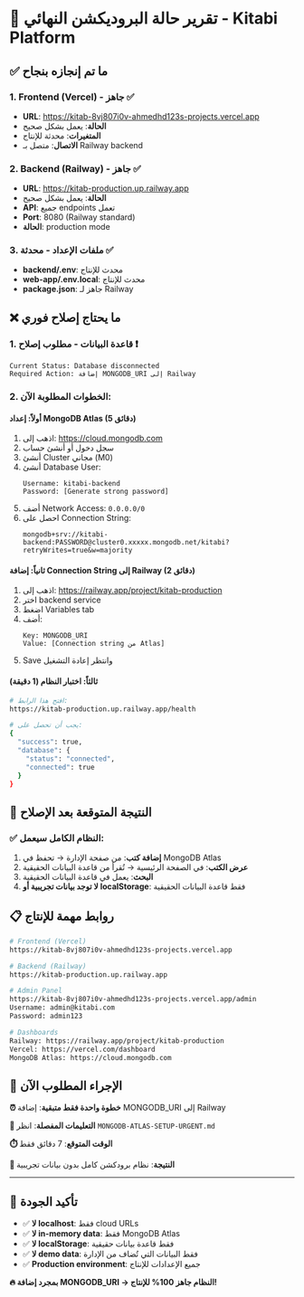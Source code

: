 # 🎯 تقرير حالة البروديكشن النهائي - Kitabi Platform

## ✅ ما تم إنجازه بنجاح

### 1. Frontend (Vercel) - جاهز ✅
- **URL**: https://kitab-8vj807i0v-ahmedhd123s-projects.vercel.app
- **الحالة**: يعمل بشكل صحيح
- **المتغيرات**: محدثة للإنتاج
- **الاتصال**: متصل بـ Railway backend

### 2. Backend (Railway) - جاهز ✅  
- **URL**: https://kitab-production.up.railway.app
- **الحالة**: يعمل بشكل صحيح
- **API**: جميع endpoints تعمل
- **Port**: 8080 (Railway standard)
- **الحالة**: production mode

### 3. ملفات الإعداد - محدثة ✅
- **backend/.env**: محدث للإنتاج
- **web-app/.env.local**: محدث للإنتاج  
- **package.json**: جاهز لـ Railway

## ❌ ما يحتاج إصلاح فوري

### 1. قاعدة البيانات - مطلوب إصلاح ❗
```
Current Status: Database disconnected
Required Action: إضافة MONGODB_URI إلى Railway
```

### 2. الخطوات المطلوبة الآن:

#### أولاً: إعداد MongoDB Atlas (5 دقائق)
1. اذهب إلى: https://cloud.mongodb.com
2. سجل دخول أو أنشئ حساب
3. أنشئ Cluster مجاني (M0)
4. أنشئ Database User:
   ```
   Username: kitabi-backend
   Password: [Generate strong password]
   ```
5. أضف Network Access: `0.0.0.0/0`
6. احصل على Connection String:
   ```
   mongodb+srv://kitabi-backend:PASSWORD@cluster0.xxxxx.mongodb.net/kitabi?retryWrites=true&w=majority
   ```

#### ثانياً: إضافة Connection String إلى Railway (2 دقائق)
1. اذهب إلى: https://railway.app/project/kitab-production
2. اختر backend service
3. اضغط Variables tab
4. أضف:
   ```
   Key: MONGODB_URI
   Value: [Connection string من Atlas]
   ```
5. Save وانتظر إعادة التشغيل

#### ثالثاً: اختبار النظام (1 دقيقة)
```bash
# افتح هذا الرابط:
https://kitab-production.up.railway.app/health

# يجب أن تحصل على:
{
  "success": true,
  "database": {
    "status": "connected",
    "connected": true
  }
}
```

## 🎯 النتيجة المتوقعة بعد الإصلاح

### ✅ النظام الكامل سيعمل:
1. **إضافة كتب**: من صفحة الإدارة → تحفظ في MongoDB Atlas
2. **عرض الكتب**: في الصفحة الرئيسية → تُقرأ من قاعدة البيانات الحقيقية
3. **البحث**: يعمل في قاعدة البيانات الحقيقية
4. **لا توجد بيانات تجريبية أو localStorage**: فقط قاعدة البيانات الحقيقية

## 📋 روابط مهمة للإنتاج

```bash
# Frontend (Vercel)
https://kitab-8vj807i0v-ahmedhd123s-projects.vercel.app

# Backend (Railway)
https://kitab-production.up.railway.app

# Admin Panel  
https://kitab-8vj807i0v-ahmedhd123s-projects.vercel.app/admin
Username: admin@kitabi.com
Password: admin123

# Dashboards
Railway: https://railway.app/project/kitab-production
Vercel: https://vercel.com/dashboard
MongoDB Atlas: https://cloud.mongodb.com
```

## 🚨 الإجراء المطلوب الآن

**⏰ خطوة واحدة فقط متبقية**: إضافة MONGODB_URI إلى Railway

**📖 التعليمات المفصلة**: انظر `MONGODB-ATLAS-SETUP-URGENT.md`

**⏱️ الوقت المتوقع**: 7 دقائق فقط

**🎯 النتيجة**: نظام برودكشن كامل بدون بيانات تجريبية

---

## 🎉 تأكيد الجودة

- ✅ **لا localhost**: فقط cloud URLs
- ✅ **لا in-memory data**: فقط MongoDB Atlas
- ✅ **لا localStorage**: فقط قاعدة بيانات حقيقية  
- ✅ **لا demo data**: فقط البيانات التي تُضاف من الإدارة
- ✅ **Production environment**: جميع الإعدادات للإنتاج

**🔥 بمجرد إضافة MONGODB_URI → النظام جاهز 100% للإنتاج!**

